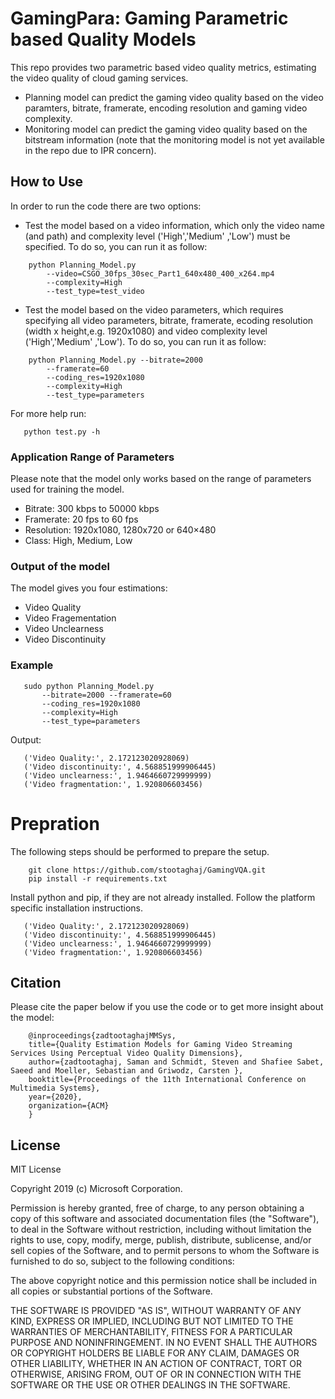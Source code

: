 # GamingPara: Gaming Parametric based Quality Models

This repo provides two parametric based video quality metrics, estimating the video quality of cloud gaming services. 

- Planning model can predict the gaming video quality based on the video paramters, bitrate, framerate, encoding resolution and gaming video complexity. 
- Monitoring model can predict the gaming video quality based on the bitstream information (note that the monitoring model is not yet available in the repo due to IPR concern).

## How to Use
In order to run the code there are two options:
- Test the model based on a video information, which only the video name (and path) and complexity level ('High','Medium' ,'Low') must be specified. To do so, you can run it as follow:

```
    python Planning_Model.py 
        --video=CSGO_30fps_30sec_Part1_640x480_400_x264.mp4 
        --complexity=High 
        --test_type=test_video
```
- Test the model based on the video parameters, which requires specifying all video parameters, bitrate, framerate, ecoding resolution (width x height,e.g. 1920x1080) and video complexity level ('High','Medium' ,'Low').  To do so, you can run it as follow:

```
    python Planning_Model.py --bitrate=2000 
        --framerate=60 
        --coding_res=1920x1080 
        --complexity=High 
        --test_type=parameters
```

 For more help run:
 ```
    python test.py -h
```

### Application Range of Parameters 

Please note that the model only works based on the range of parameters used for training the model. 
- Bitrate: 300 kbps to 50000 kbps
- Framerate: 20 fps to 60 fps
- Resolution: 1920x1080, 1280x720 or 640×480
- Class: High, Medium, Low

### Output of the model
The model gives you four estimations: 
- Video Quality
- Video Fragementation
- Video Unclearness
- Video Discontinuity

### Example 
 ```
    sudo python Planning_Model.py 
        --bitrate=2000 --framerate=60 
        --coding_res=1920x1080 
        --complexity=High 
        --test_type=parameters
 ```
Output: 

 ```
    ('Video Quality:', 2.172123020928069)
    ('Video discontinuity:', 4.568851999906445)
    ('Video unclearness:', 1.9464660729999999)
    ('Video fragmentation:', 1.920806603456)
 ```

# Prepration 
The following steps should be performed to prepare the setup.
```
    git clone https://github.com/stootaghaj/GamingVQA.git 
    pip install -r requirements.txt
```


Install python and pip, if they are not already installed. Follow the platform specific installation instructions.
 ```
    ('Video Quality:', 2.172123020928069)
    ('Video discontinuity:', 4.568851999906445)
    ('Video unclearness:', 1.9464660729999999)
    ('Video fragmentation:', 1.920806603456)
 ```



## Citation 
Please cite the paper below if you use the code or to get more insight about the model:
```
    @inproceedings{zadtootaghajMMSys,
    title={Quality Estimation Models for Gaming Video Streaming Services Using Perceptual Video Quality Dimensions},
    author={zadtootaghaj, Saman and Schmidt, Steven and Shafiee Sabet, Saeed and Moeller, Sebastian and Griwodz, Carsten },
    booktitle={Proceedings of the 11th International Conference on Multimedia Systems},
    year={2020},
    organization={ACM}
    }
```


## License 

MIT License

Copyright 2019 (c) Microsoft Corporation.

Permission is hereby granted, free of charge, to any person obtaining a copy of this software and associated documentation files (the "Software"), to deal in the Software without restriction, including without limitation the rights to use, copy, modify, merge, publish, distribute, sublicense, and/or sell copies of the Software, and to permit persons to whom the Software is furnished to do so, subject to the following conditions:

The above copyright notice and this permission notice shall be included in all copies or substantial portions of the Software.

THE SOFTWARE IS PROVIDED "AS IS", WITHOUT WARRANTY OF ANY KIND, EXPRESS OR IMPLIED, INCLUDING BUT NOT LIMITED TO THE WARRANTIES OF MERCHANTABILITY, FITNESS FOR A PARTICULAR PURPOSE AND NONINFRINGEMENT. IN NO EVENT SHALL THE AUTHORS OR COPYRIGHT HOLDERS BE LIABLE FOR ANY CLAIM, DAMAGES OR OTHER LIABILITY, WHETHER IN AN ACTION OF CONTRACT, TORT OR OTHERWISE, ARISING FROM, OUT OF OR IN CONNECTION WITH THE SOFTWARE OR THE USE OR OTHER DEALINGS IN THE SOFTWARE.
